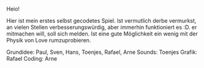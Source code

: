 Heio!

Hier ist mein erstes selbst gecodetes Spiel. Ist vermutlich derbe vermurkst, an vielen Stellen 
verbesserungswürdig, aber immerhin funktioniert es :D. er mitmachen will, soll sich melden. Ist 
eine gute Möglichkeit ein wenig mit der Physik von Love rumzuprobieren. 

Grundidee: Paul, Sven, Hans, Toenjes, Rafael, Arne
Sounds: Toenjes
Grafik: Rafael
Coding: Arne

